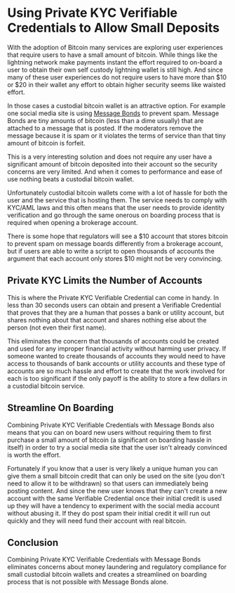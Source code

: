 # Using Private KYC Verifiable Credentials to Allow Small Deposits
With the adoption of Bitcoin many services are exploring user experiences that require users to have a small
amount of bitcoin. 
While things like the lightning network make payments instant the effort required to on-board a user
to obtain their own self custody lightning wallet is still high.
And since many of these user experiences do not require users to have more than $10 or $20 in their wallet
any effort to obtain higher security seems like waisted effort.

In those cases a custodial bitcoin wallet is an attractive option. For example one social media site
is using [Message Bonds](https://github.com/jacksophtron/published/blob/main/private-kyc.md) to prevent spam. 
Message Bonds are tiny amounts of bitcoin (less than a dime usually)
that are attached to a message that is posted. If the moderators remove the message because it is spam
or it violates the terms of service than that tiny amount of bitcoin is forfeit.

This is a very interesting solution and does not require any user have a significant amount of bitcoin 
deposited into their account so the security concerns are very limited. And when it comes to performance
and ease of use nothing beats a custodial bitcoin wallet.

Unfortunately custodial bitcoin wallets come with a lot of hassle for both the user and the service that is hosting them.
The service needs to comply with KYC/AML laws and this often means that the user needs to provide
identity verification and go through the same onerous on boarding process that is required when opening a brokerage account.

There is some hope that regulators will see a $10 account that stores bitcoin to prevent spam on message boards differently
from a brokerage account, but if users are able to write a script to open thousands of accounts the argument that each account only stores $10
might not be very convincing.

## Private KYC Limits the Number of Accounts 
This is where the Private KYC Verifiable Credential can come in handy. In less than 30 seconds
users can obtain and present a Verifiable Credential
that proves that they are a human that posses a bank or utility account,
but shares nothing about that account and shares nothing else about the person (not even their first name).

This eliminates the concern that thousands of accounts could be created and used for any improper financial activity
without harming user privacy. If someone wanted to create thousands of accounts
they would need to have access to thousands of bank accounts or utility accounts
and these type of accounts are so much hassle and effort to create that the work involved for each
is too significant if the only payoff is the ability to store a few dollars in a custodial bitcoin service. 


## Streamline On Boarding
Combining Private KYC Verifiable Credentials with Message Bonds also means that you can on board new users 
without requiring them to first purchase a small amount of bitcoin (a significant on boarding hassle in itself)
in order to try a social media site that the user isn't already convinced is worth the effort.

Fortunately if you know that a user is very likely a unique human you can give them a small bitcoin credit that can only
be used on the site (you don't need to allow it to be withdrawn)
so that users can immediately being posting content.
And since the new user knows that they can't create a new account with the same Verifiable Credential
once their initial credit is used up they will have a tendency to experiment with the social media account
without abusing it.
If they do post spam their initial credit it will run out quickly and they will need fund their account
with real bitcoin.

## Conclusion
Combining Private KYC Verifiable Credentials with Message Bonds eliminates concerns about money laundering
and regulatory compliance for small custodial bitcoin wallets and creates a streamlined on boarding process
that is not possible with Message Bonds alone.
